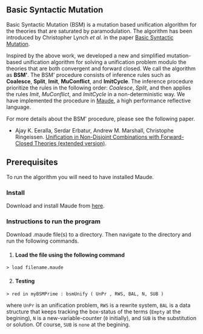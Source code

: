 
## Basic Syntactic Mutation

Basic Syntactic Mutation (BSM) is a mutation based unification algorithm for the theories that are saturated by paramodulation. The algorithm has been introduced by Christopher Lynch *et al.* in the paper [Basic Syntactic Mutation](http://people.clarkson.edu/~clynch/PAPERS/bsm.ps).

Inspired by the above work, we developed a new and simplified mutation-based unification algorithm for solving a unification problem modulo the theories that are both convergent and forward closed.
We call the algorithm as **BSM'**.
The BSM' procedure consists of inference rules such as **Coalesce**, **Split**, **Imit**, **MuConflict**, and **ImitCycle**. The inference procedure prioritize the rules in the following order: *Coalesce*, *Split*, and then applies the rules *Imit*, *MuConflict*, and *ImitCycle* in a non-deterministic way.
We have implemented the procedure in [Maude](http://maude.cs.illinois.edu/), a high performance reflective language.

For more details about the BSM' procedure, please see the following paper.
* Ajay K. Eeralla, Serdar Erbatur, Andrew M. Marshall, Christophe Ringeissen. [Unification in Non-Disjoint Combinations with Forward-Closed Theories (extended version)](http://members.loria.fr/CRingeissen/files/papers/combi-fc.pdf).


## Prerequisites 
To run the algorithm you will need to have installed Maude. 

### Install 
Download and install Maude from [here](http://maude.cs.illinois.edu/w/index.php?title=The_Maude_System).

### Instructions to run the program 

Download .maude file(s) to a directory. Then navigate to the directory and run the following commands.

1. #### Load the file using the following command 

 ``` 
 > load filename.maude 
 ```

2. #### Testing 

 ```
 > red in myBSMPrime : bsmUnify ( UnPr , RWS, BAL, N, SUB ) 
 ```
 
 where `UnPr` is an unification problem, `RWS` is a rewrite system, `BAL` is a data structure that keeps tracking the box-status of the terms (`Empty` at the begining), `N` is a new-variable-counter (`0` initially), and `SUB` is the substitution or solution. Of course, `SUB` is `none` at the begining.

<!---## Tested Results --->

<!---Unification Problem | Rewrite System | Solution | Real Time (ms)
------------ | ------------- | ------------- | ------------- 
`'f['x:Nat , 'y:Nat]  =? 'y:Nat`| `emptyrs` | `fail` | `0` --->


<!---## Authors
* Ajay Kumar Eeralla, University of Missouri-Columbia (USA)
* Serdar Erbatur, Ludwig-Maximilians-Universitat Munchen (Germany)
* Andrew M. Marshall, University of Mary Washington (USA)
* Christophe Ringeissen, Universite de Lorraine, CNRS, Inria, LORIA (France)--->

